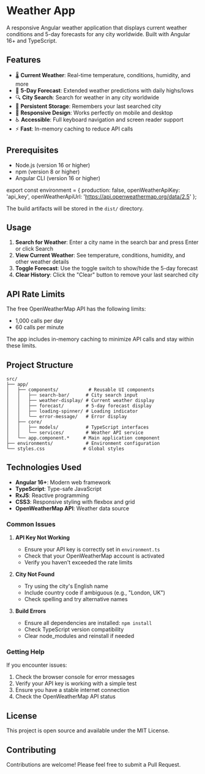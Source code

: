 # Weather App

A responsive Angular weather application that displays current weather conditions and 5-day forecasts for any city worldwide. Built with Angular 16+ and TypeScript.

## Features

- 🌡️ **Current Weather**: Real-time temperature, conditions, humidity, and more
- 📅 **5-Day Forecast**: Extended weather predictions with daily highs/lows
- 🔍 **City Search**: Search for weather in any city worldwide
- 💾 **Persistent Storage**: Remembers your last searched city
- 📱 **Responsive Design**: Works perfectly on mobile and desktop
- ♿ **Accessible**: Full keyboard navigation and screen reader support
- ⚡ **Fast**: In-memory caching to reduce API calls

## Prerequisites

- Node.js (version 16 or higher)
- npm (version 8 or higher)
- Angular CLI (version 16 or higher)

export const environment = {
  production: false,
  openWeatherApiKey: 'api_key',
  openWeatherApiUrl: 'https://api.openweathermap.org/data/2.5'
};

The build artifacts will be stored in the `dist/` directory.

## Usage

1. **Search for Weather**: Enter a city name in the search bar and press Enter or click Search
2. **View Current Weather**: See temperature, conditions, humidity, and other weather details
3. **Toggle Forecast**: Use the toggle switch to show/hide the 5-day forecast
4. **Clear History**: Click the "Clear" button to remove your last searched city

## API Rate Limits

The free OpenWeatherMap API has the following limits:
- 1,000 calls per day
- 60 calls per minute

The app includes in-memory caching to minimize API calls and stay within these limits.

## Project Structure

```
src/
├── app/
│   ├── components/           # Reusable UI components
│   │   ├── search-bar/      # City search input
│   │   ├── weather-display/ # Current weather display
│   │   ├── forecast/        # 5-day forecast display
│   │   ├── loading-spinner/ # Loading indicator
│   │   └── error-message/   # Error display
│   ├── core/
│   │   ├── models/          # TypeScript interfaces
│   │   └── services/        # Weather API service
│   └── app.component.*     # Main application component
├── environments/            # Environment configuration
└── styles.css              # Global styles
```

## Technologies Used

- **Angular 16+**: Modern web framework
- **TypeScript**: Type-safe JavaScript
- **RxJS**: Reactive programming
- **CSS3**: Responsive styling with flexbox and grid
- **OpenWeatherMap API**: Weather data source



### Common Issues

1. **API Key Not Working**
   - Ensure your API key is correctly set in `environment.ts`
   - Check that your OpenWeatherMap account is activated
   - Verify you haven't exceeded the rate limits

2. **City Not Found**
   - Try using the city's English name
   - Include country code if ambiguous (e.g., "London, UK")
   - Check spelling and try alternative names

3. **Build Errors**
   - Ensure all dependencies are installed: `npm install`
   - Check TypeScript version compatibility
   - Clear node_modules and reinstall if needed

### Getting Help

If you encounter issues:
1. Check the browser console for error messages
2. Verify your API key is working with a simple test
3. Ensure you have a stable internet connection
4. Check the OpenWeatherMap API status

## License

This project is open source and available under the MIT License.

## Contributing

Contributions are welcome! Please feel free to submit a Pull Request.